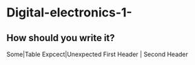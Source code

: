 # Digital-electronics-1-
## How should you write it?

Some|Table
Expcect|Unexpected
First Header | Second Header
